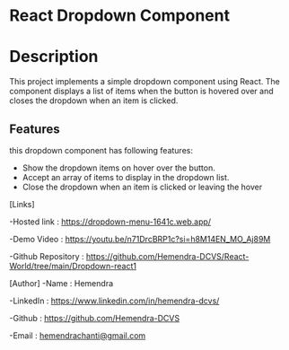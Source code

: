 # React Dropdown Component

# Description
This project implements a simple dropdown component using React. The component displays a list of items when the button is hovered over and closes the dropdown when an item is clicked.

## Features

this dropdown component has following features:
- Show the dropdown items on hover over the button.
- Accept an array of items to display in the dropdown list.
- Close the dropdown when an item is clicked or leaving the hover

[Links]

-Hosted link :  https://dropdown-menu-1641c.web.app/

-Demo Video :  https://youtu.be/n71DrcBRP1c?si=h8M14EN_MO_Aj89M

-Github Repository : https://github.com/Hemendra-DCVS/React-World/tree/main/Dropdown-react1

[Author]
-Name : Hemendra

-LinkedIn : https://www.linkedin.com/in/hemendra-dcvs/

-Github : https://github.com/Hemendra-DCVS

-Email : hemendrachanti@gmail.com
